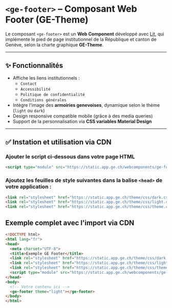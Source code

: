 # `<ge-footer>` – Composant Web Footer (GE-Theme)

Le composant `<ge-footer>` est un **Web Component** développé avec [Lit](https://lit.dev), qui implémente le pied de page institutionnel de la République et canton de Genève, selon la charte graphique **GE-Theme**.

---

## ✨ Fonctionnalités

- Affiche les liens institutionnels :  
  - `Contact`
  - `Accessibilité`
  - `Politique de confidentialité`
  - `Conditions générales`
- Intègre l'image des **armoiries genevoises**, dynamique selon le thème (`light` ou `dark`)
- Design responsive compatible mobile (grâce à des media queries)
- Support de la personnalisation via **CSS variables Material Design**

---

## ✅ Instation et utilisation via CDN

### Ajouter le script ci-dessous dans votre page HTML

```html
<script type="module" src="https://static.app.ge.ch/webcomponents/ge-footer/latest/ge-footer.js"></script>
```

### Ajoutez les feuilles de style suivantes dans la balise `<head>` de votre application :

```html
<link rel="stylesheet" href="https://static.app.ge.ch/theme/css/dark.css" />
<link rel="stylesheet" href="https://static.app.ge.ch/theme/css/light.css" />
<link rel="stylesheet" href="https://static.app.ge.ch/theme/css/theme.css" />
```
## Exemple complet avec l'import via CDN 

```html
<!DOCTYPE html>
<html lang="fr">
<head>
  <meta charset="UTF-8">
  <title>Exemple GE Footer</title>
  <link rel="stylesheet" href="https://static.app.ge.ch/theme/css/dark.css" />
  <link rel="stylesheet" href="https://static.app.ge.ch/theme/css/light.css" />
  <link rel="stylesheet" href="https://static.app.ge.ch/theme/css/theme.css" />
  <script type="module" src="https://static.app.ge.ch/webcomponents/ge-footer/latest/ge-footer.js"></script>
</head>
<body>
  <!-- Votre contenu ici -->
  <ge-footer theme="light"></ge-footer>
</body>
</html>

```